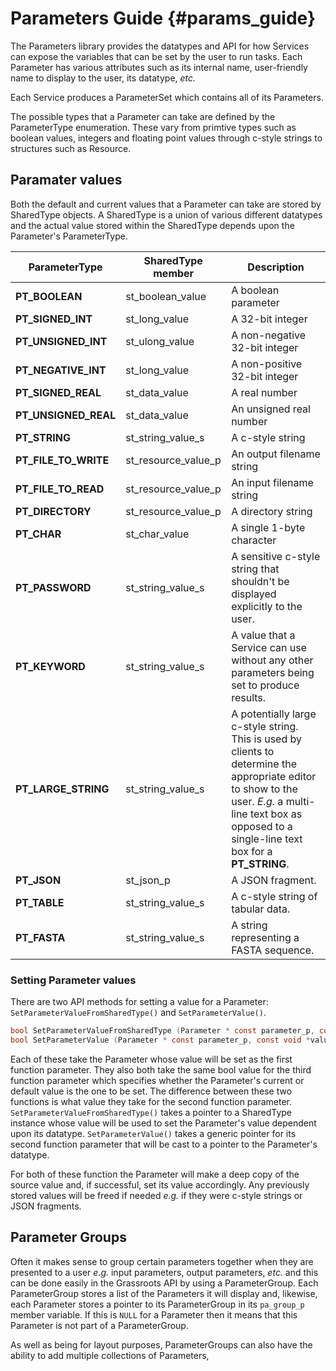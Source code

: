 # Parameters Guide {#params_guide}

The Parameters library provides the datatypes and API for how Services can expose the variables that can be set by the user to run tasks. Each Parameter has various attributes such as its internal name, user-friendly name to display to the user, its datatype, *etc.* 

Each Service produces a ParameterSet which contains all of its Parameters. 

The possible types that a Parameter can take are defined by the ParameterType enumeration. These vary from primtive types such as boolean values, integers and floating point values through c-style strings to structures such as Resource.


## Paramater values

Both the default and current values that a Parameter can take are stored by SharedType objects. A SharedType is a union of various different datatypes and the actual value stored within the SharedType depends upon the Parameter's ParameterType.

| ParameterType | SharedType member | Description |
|---|---|---|
| **PT_BOOLEAN** | st_boolean_value |  A boolean parameter |
| **PT_SIGNED_INT** | st_long_value |  A 32-bit integer  |
| **PT_UNSIGNED_INT** | st_ulong_value | A non-negative 32-bit integer |
| **PT_NEGATIVE_INT** | st_long_value | A non-positive 32-bit integer |
| **PT_SIGNED_REAL** | st_data_value | A real number |
| **PT_UNSIGNED_REAL** | st_data_value | An unsigned real number |
| **PT_STRING** | st_string_value_s | A c-style string |
| **PT_FILE_TO_WRITE** | st_resource_value_p | An output filename string |
| **PT_FILE_TO_READ** | st_resource_value_p | An input filename string |
| **PT_DIRECTORY** | st_resource_value_p | A directory string |
| **PT_CHAR** | st_char_value | A single 1-byte character |
| **PT_PASSWORD** | st_string_value_s | A sensitive c-style string that shouldn't be displayed explicitly to the user. |
| **PT_KEYWORD** | st_string_value_s | A value that a Service can use without any other parameters being set to produce results. |
| **PT_LARGE_STRING** | st_string_value_s | A potentially large c-style string. This is used by clients to determine the appropriate editor to show to the user. *E.g.* a multi-line text box as opposed to a single-line text box for a **PT_STRING**. |
| **PT_JSON** | st_json_p | A JSON fragment. |
| **PT_TABLE** | st_string_value_s | A c-style string of tabular data. |
| **PT_FASTA** | st_string_value_s | A string representing a FASTA sequence. |


### Setting Parameter values

There are two API methods for setting a value for a Parameter: ```SetParameterValueFromSharedType()``` and ```SetParameterValue()```.

~~~.c
bool SetParameterValueFromSharedType (Parameter * const parameter_p, const SharedType * src_p, const bool current_value_flag);
bool SetParameterValue (Parameter * const parameter_p, const void *value_p, const bool current_value_flag)
~~~

Each of these take the Parameter whose value will be set as the first function parameter. They also both take the same bool value for the third function parameter which specifies whether the Parameter's current or default value is the one to be set. The difference between these two functions is what value they take for the second function parameter. ```SetParameterValueFromSharedType()``` takes a pointer to a SharedType instance whose value will be used to set the Parameter's value dependent upon its datatype. ```SetParameterValue()``` takes a generic pointer for its second function parameter that will be cast to a pointer to the Parameter's datatype.

For both of these function the Parameter will make a deep copy of the source value and, if successful, set its value accordingly. Any previously stored values will be freed if needed *e.g.* if they were c-style strings or JSON fragments.


## Parameter Groups

Often it makes sense to group certain parameters together when they are presented to a user *e.g.* input parameters, output parameters, *etc.* and this can be done easily in the Grassroots API by using a ParameterGroup. Each ParameterGroup stores a list of the Parameters it will display and, likewise, each Parameter stores a pointer to its ParameterGroup in its ```pa_group_p``` member variable. If this is ```NULL``` for a Parameter then it means that this Parameter is not part of a ParameterGroup. 

As well as being for layout purposes, ParameterGroups can also have the ability to add multiple collections of Parameters, 